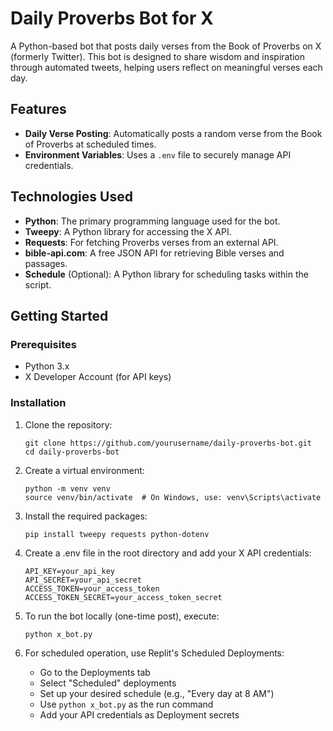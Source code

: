 # Daily Proverbs Bot for X

A Python-based bot that posts daily verses from the Book of Proverbs on X (formerly Twitter). This bot is designed to share wisdom and inspiration through automated tweets, helping users reflect on meaningful verses each day.

## Features

- **Daily Verse Posting**: Automatically posts a random verse from the Book of Proverbs at scheduled times.
- **Environment Variables**: Uses a `.env` file to securely manage API credentials.

## Technologies Used

- **Python**: The primary programming language used for the bot.
- **Tweepy**: A Python library for accessing the X API.
- **Requests**: For fetching Proverbs verses from an external API.
- **bible-api.com**: A free JSON API for retrieving Bible verses and passages.
- **Schedule** (Optional): A Python library for scheduling tasks within the script.

## Getting Started

### Prerequisites

- Python 3.x
- X Developer Account (for API keys)

### Installation

1. Clone the repository:
   ```
   git clone https://github.com/yourusername/daily-proverbs-bot.git
   cd daily-proverbs-bot
   ```

2. Create a virtual environment:
    ```
    python -m venv venv
    source venv/bin/activate  # On Windows, use: venv\Scripts\activate
    ```

3. Install the required packages:
    ```
    pip install tweepy requests python-dotenv
    ```

5. Create a .env file in the root directory and add your X API credentials:
    ```
    API_KEY=your_api_key
    API_SECRET=your_api_secret
    ACCESS_TOKEN=your_access_token
    ACCESS_TOKEN_SECRET=your_access_token_secret
    ```
    
6. To run the bot locally (one-time post), execute:
    ```
    python x_bot.py
    ```

7. For scheduled operation, use Replit's Scheduled Deployments:
    - Go to the Deployments tab
    - Select "Scheduled" deployments
    - Set up your desired schedule (e.g., "Every day at 8 AM")
    - Use `python x_bot.py` as the run command
    - Add your API credentials as Deployment secrets
    ```
